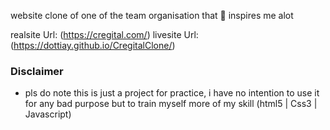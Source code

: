 website clone of one of the team organisation that 🥰 inspires me alot 

realsite Url: (https://cregital.com/)
livesite Url: (https://dottiay.github.io/CregitalClone/)

### Disclaimer
- pls do note this is just a project for practice, i have no intention to use it for any bad purpose but to train myself more of my skill (html5 | Css3 | Javascript)
